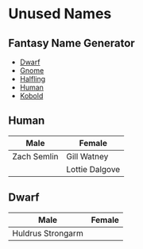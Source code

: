 # Unused Names

## Fantasy Name Generator

- [Dwarf](https://www.fantasynamegenerators.com/dnd-dwarf-names.php)
- [Gnome](https://www.fantasynamegenerators.com/dnd-gnome-names.php)
- [Halfling](https://www.fantasynamegenerators.com/dnd-halfling-names.php)
- [Human](https://www.fantasynamegenerators.com/dnd-human-names.php)
- [Kobold](https://www.fantasynamegenerators.com/dnd-kobold-names.php)

## Human

| Male | Female |
| --- | --- |
| Zach Semlin | Gill Watney |
| | Lottie Dalgove |

## Dwarf

| Male | Female |
| --- | --- |
| Huldrus Strongarm | |
